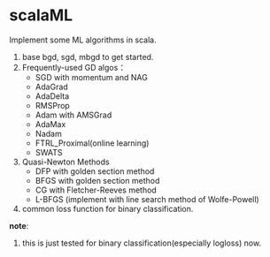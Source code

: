 # scalaML

Implement some ML algorithms in scala. 

1.  base bgd, sgd, mbgd to get started.
2.  Frequently-used GD algos： 
    -   SGD with momentum and NAG
    -   AdaGrad
    -   AdaDelta
    -   RMSProp
    -   Adam with AMSGrad
    -   AdaMax
    -   Nadam
    -   FTRL_Proximal(online learning)
    -   SWATS
3.  Quasi-Newton Methods
    -   DFP with golden section method
    -   BFGS with golden section method
    -   CG with Fletcher-Reeves method
    -   L-BFGS (implement with line search method of Wolfe-Powell)
4.  common loss function for binary classification.


**note**: 
1.  this is just tested for binary classification(especially logloss) now. 
